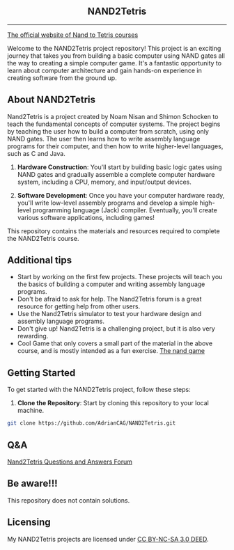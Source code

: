 <h2 align="center"> NAND2Tetris</h2>

---

[The official website of Nand to Tetris courses](https://www.nand2tetris.org)

Welcome to the NAND2Tetris project repository! This project is an exciting journey that takes you from building a basic computer using NAND gates all the way to creating a simple computer game. It's a fantastic opportunity to learn about computer architecture and gain hands-on experience in creating software from the ground up.


## About NAND2Tetris


Nand2Tetris is a project created by Noam Nisan and Shimon Schocken to teach the fundamental concepts of computer systems. The project begins by teaching the user how to build a computer from scratch, using only NAND gates. The user then learns how to write assembly language programs for their computer, and then how to write higher-level languages, such as C and Java.

1. **Hardware Construction**: You'll start by building basic logic gates using NAND gates and gradually assemble a complete computer hardware system, including a CPU, memory, and input/output devices.

2. **Software Development**: Once you have your computer hardware ready, you'll write low-level assembly programs and develop a simple high-level programming language (Jack) compiler. Eventually, you'll create various software applications, including games!

This repository contains the materials and resources required to complete the NAND2Tetris course.

## Additional tips

- Start by working on the first few projects. These projects will teach you the basics of building a computer and writing assembly language programs.
- Don't be afraid to ask for help. The Nand2Tetris forum is a great resource for getting help from other users.
- Use the Nand2Tetris simulator to test your hardware design and assembly language programs.
- Don't give up! Nand2Tetris is a challenging project, but it is also very rewarding.
- Cool Game that only covers a small part of the material in the above course, and is mostly intended as a fun exercise. [The nand game](https://nandgame.com)

## Getting Started

To get started with the NAND2Tetris project, follow these steps:

1. **Clone the Repository**: Start by cloning this repository to your local machine.

```bash
git clone https://github.com/AdrianCAG/NAND2Tetris.git
```


## Q&A
[Nand2Tetris Questions and Answers Forum](http://nand2tetris-questions-and-answers-forum.52.s1.nabble.com)

## Be aware!!!
This repository does not contain solutions.

## Licensing
My NAND2Tetris projects are licensed under [CC BY-NC-SA 3.0 DEED](LICENSE).
